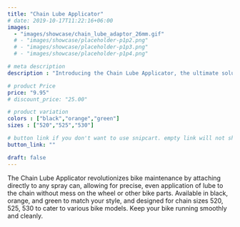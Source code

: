 ```yaml
---
title: "Chain Lube Applicator"
# date: 2019-10-17T11:22:16+06:00
images: 
  - "images/showcase/chain_lube_adaptor_26mm.gif"
  # - "images/showcase/placeholder-p1p2.png"
  # - "images/showcase/placeholder-p1p3.png"
  # - "images/showcase/placeholder-p1p4.png"

# meta description
description : "Introducing the Chain Lube Applicator, the ultimate solution for a mess-free lubrication process. Designed for bikers who value maintenance efficiency and cleanliness. Fits all spray can sizes and available in multiple chain sizes."

# product Price
price: "9.95"
# discount_price: "25.00"

# product variation
colors : ["black","orange","green"]
sizes : ["520","525","530"]

# button link if you don't want to use snipcart. empty link will not show button
button_link: ""

draft: false
---
```


The Chain Lube Applicator revolutionizes bike maintenance by attaching directly to any spray can, allowing for precise, even application of lube to the chain without mess on the wheel or other bike parts. Available in black, orange, and green to match your style, and designed for chain sizes 520, 525, 530 to cater to various bike models. Keep your bike running smoothly and cleanly.
